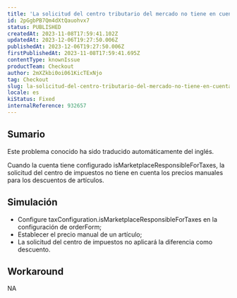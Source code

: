 ```yaml
---
title: 'La solicitud del centro tributario del mercado no tiene en cuenta el precio manual para los descuentos'
id: 2pGgbPB7Qm4dXtQauohvx7
status: PUBLISHED
createdAt: 2023-11-08T17:59:41.102Z
updatedAt: 2023-12-06T19:27:50.006Z
publishedAt: 2023-12-06T19:27:50.006Z
firstPublishedAt: 2023-11-08T17:59:41.695Z
contentType: knownIssue
productTeam: Checkout
author: 2mXZkbi0oi061KicTExNjo
tag: Checkout
slug: la-solicitud-del-centro-tributario-del-mercado-no-tiene-en-cuenta-el-precio-manual-para-los-descuentos
locale: es
kiStatus: Fixed
internalReference: 932657
---
```


## Sumario

<div class="alert alert-info">
  <p>Este problema conocido ha sido traducido automáticamente del inglés.</p>
</div>


Cuando la cuenta tiene configurado isMarketplaceResponsibleForTaxes, la solicitud del centro de impuestos no tiene en cuenta los precios manuales para los descuentos de artículos.


##

## Simulación



- Configure taxConfiguration.isMarketplaceResponsibleForTaxes en la configuración de orderForm;
- Establecer el precio manual de un artículo;
- La solicitud del centro de impuestos no aplicará la diferencia como descuento.



## Workaround


NA




